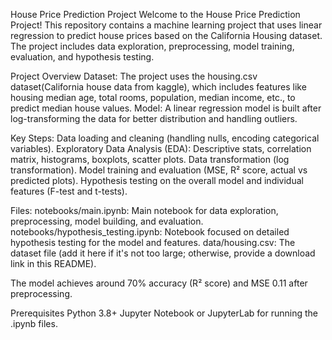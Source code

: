 House Price Prediction Project
Welcome to the House Price Prediction Project! This repository contains a machine learning project that uses linear regression to predict house prices based on the California Housing dataset. The project includes data exploration, preprocessing, model training, evaluation, and hypothesis testing.

Project Overview
Dataset: The project uses the housing.csv dataset(California house data from kaggle), which includes features like housing median age, total rooms, population, median income, etc., to predict median house values.
Model: A linear regression model is built after log-transforming the data for better distribution and handling outliers.

Key Steps:
Data loading and cleaning (handling nulls, encoding categorical variables).
Exploratory Data Analysis (EDA): Descriptive stats, correlation matrix, histograms, boxplots, scatter plots.
Data transformation (log transformation).
Model training and evaluation (MSE, R² score, actual vs predicted plots).
Hypothesis testing on the overall model and individual features (F-test and t-tests).


Files:
notebooks/main.ipynb: Main notebook for data exploration, preprocessing, model building, and evaluation.
notebooks/hypothesis_testing.ipynb: Notebook focused on detailed hypothesis testing for the model and features.
data/housing.csv: The dataset file (add it here if it's not too large; otherwise, provide a download link in this README).



The model achieves around 70% accuracy (R² score) and MSE 0.11 after preprocessing.

Prerequisites
Python 3.8+
Jupyter Notebook or JupyterLab for running the .ipynb files.
